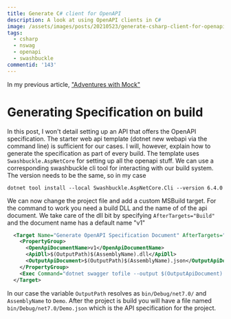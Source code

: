 ```yaml
---
title: Generate C# client for OpenAPI
description: A look at using OpenAPI clients in C#
image: /assets/images/posts/20210523/generate-csharp-client-for-openapi/cover_image.png
tags:
  - csharp
  - nswag
  - openapi
  - swashbuckle
commentid: '143'
---
```

In my previous article, ["Adventures with Mock"](https://kaylumah.nl/2021/04/11/an-approach-to-writing-mocks.html)




# Generating Specification on build
In this post, I won't detail setting up an API that offers the OpenAPI specification. The starter web api template (dotnet new webapi via the command line) is sufficient for our cases. I will, however, explain how to generate the specification as part of every build. The template uses `Swashbuckle.AspNetCore` for setting up all the openapi stuff. We can use a corresponding  swashbuckle cli tool for interacting with our build system. The version needs to be the same, so in my case

```
dotnet tool install --local Swashbuckle.AspNetCore.Cli --version 6.4.0
```

We can now change the project file and add a custom MSBuild target. For the command to work you need a build DLL and the name of of the api document. We take care of the dll bit by specifying `AfterTargets="Build"` and the document name has a default name "v1"

```xml
  <Target Name="Generate OpenAPI Specification Document" AfterTargets="Build">
    <PropertyGroup>
      <OpenApiDocumentName>v1</OpenApiDocumentName>
      <ApiDll>$(OutputPath)$(AssemblyName).dll</ApiDll>
      <OutputApiDocument>$(OutputPath)$(AssemblyName).json</OutputApiDocument>
    </PropertyGroup>
    <Exec Command="dotnet swagger tofile --output $(OutputApiDocument) $(ApiDll) $(OpenApiDocumentName)" ContinueOnError="true" />
  </Target>
```

In our case the variable `OutputPath` resolves as `bin/Debug/net7.0/` and `AssemblyName` to `Demo`.  After the project is build you will have a file named `bin/Debug/net7.0/Demo.json` which is the API specification for the project. 